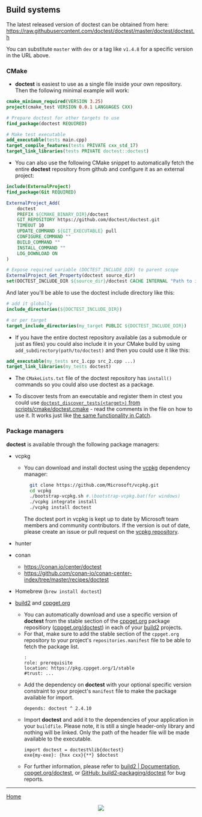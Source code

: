 ## Build systems

The latest released version of doctest can be obtained from here: https://raw.githubusercontent.com/doctest/doctest/master/doctest/doctest.h

You can substitute ```master``` with ```dev``` or a tag like ```v1.4.8``` for a specific version in the URL above.

### CMake

- **doctest** is easiest to use as a single file inside your own repository. Then the following minimal example will work:

```cmake
cmake_minimum_required(VERSION 3.25)
project(cmake_test VERSION 0.0.1 LANGUAGES CXX)

# Prepare doctest for other targets to use
find_package(doctest REQUIRED)

# Make test executable
add_executable(tests main.cpp)
target_compile_features(tests PRIVATE cxx_std_17)
target_link_libraries(tests PRIVATE doctest::doctest)
```

- You can also use the following CMake snippet to automatically fetch the entire **doctest** repository from github and configure it as an external project:

```cmake
include(ExternalProject)
find_package(Git REQUIRED)

ExternalProject_Add(
    doctest
    PREFIX ${CMAKE_BINARY_DIR}/doctest
    GIT_REPOSITORY https://github.com/doctest/doctest.git
    TIMEOUT 10
    UPDATE_COMMAND ${GIT_EXECUTABLE} pull
    CONFIGURE_COMMAND ""
    BUILD_COMMAND ""
    INSTALL_COMMAND ""
    LOG_DOWNLOAD ON
)

# Expose required variable (DOCTEST_INCLUDE_DIR) to parent scope
ExternalProject_Get_Property(doctest source_dir)
set(DOCTEST_INCLUDE_DIR ${source_dir}/doctest CACHE INTERNAL "Path to include folder for doctest")
```

And later you'll be able to use the doctest include directory like this:

```cmake
# add it globally
include_directories(${DOCTEST_INCLUDE_DIR})

# or per target
target_include_directories(my_target PUBLIC ${DOCTEST_INCLUDE_DIR})
```

- If you have the entire doctest repository available (as a submodule or just as files) you could also include it in your CMake build by using ```add_subdirectory(path/to/doctest)``` and then you could use it like this:

```cmake
add_executable(my_tests src_1.cpp src_2.cpp ...)
target_link_libraries(my_tests doctest)
```

- The ```CMakeLists.txt``` file of the doctest repository has ```install()``` commands so you could also use doctest as a package.

- To discover tests from an executable and register them in ctest you could use [```doctest_discover_tests(<target>)``` from scripts/cmake/doctest.cmake](../../scripts/cmake/doctest.cmake) - read the comments in the file on how to use it. It works just like [the same functionality in Catch](https://github.com/catchorg/Catch2/blob/master/docs/cmake-integration.md#automatic-test-registration).

### Package managers

**doctest** is available through the following package managers:

- vcpkg    
    - You can download and install doctest using the [vcpkg](https://github.com/Microsoft/vcpkg) dependency manager:
      ```sh
        git clone https://github.com/Microsoft/vcpkg.git
        cd vcpkg
        ./bootstrap-vcpkg.sh #.\bootstrap-vcpkg.bat(for windows)
        ./vcpkg integrate install
        ./vcpkg install doctest
      ```
      The doctest port in vcpkg is kept up to date by Microsoft team members and community contributors. If the version is out of date, please create an issue or pull request on the [vcpkg repository](https://github.com/Microsoft/vcpkg).

- hunter
- conan
    - https://conan.io/center/doctest
    - https://github.com/conan-io/conan-center-index/tree/master/recipes/doctest
- Homebrew (`brew install doctest`)

- [build2](https://build2.org/) and [cppget.org](https://cppget.org/)
    + You can automatically download and use a specific version of **doctest** from the stable section of the [cppget.org](https://cppget.org/) package repositiory ([cppget.org/doctest](https://cppget.org/doctest)) in each of your [build2](https://build2.org) projects.
    + For that, make sure to add the stable section of the `cppget.org` repository to your project's `repositories.manifest` file to be able to fetch the package list.
        ```
        :
        role: prerequisite
        location: https://pkg.cppget.org/1/stable
        #trust: ...
        ```
    + Add the dependency on **doctest** with your optional specific version constraint to your project's `manifest` file to make the package available for import.
        ```
        depends: doctest ^ 2.4.10
        ```
    + Import **doctest** and add it to the dependencies of your application in your `buildfile`. Please note, it is still a single header-only library and nothing will be linked. Only the path of the header file will be made available to the executable.
        ```
        import doctest = doctest%lib{doctest}
        exe{my-exe}: {hxx cxx}{**} $doctest
        ```
    + For further information, please refer to [build2 | Documentation](https://build2.org/doc.xhtml), [cppget.org/doctest](https://cppget.org/doctest), or [GitHub: build2-packaging/doctest](https://github.com/build2-packaging/doctest) for bug reports.

---

[Home](readme.md#reference)

<p align="center"><img src="../../scripts/data/logo/icon_2.svg"></p>
